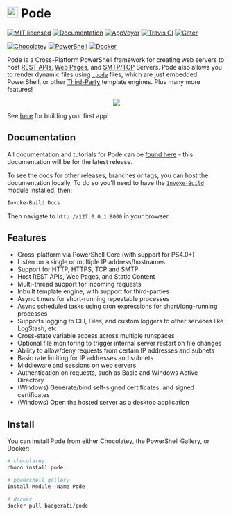# <img src="https://github.com/Badgerati/Pode/blob/develop/images/icon.png?raw=true" width="25" /> Pode

[![MIT licensed](https://img.shields.io/badge/license-MIT-blue.svg)](https://raw.githubusercontent.com/Badgerati/Pode/master/LICENSE.txt)
[![Documentation](https://img.shields.io/badge/docs-latest-blue.svg)](https://badgerati.github.io/Pode)
[![AppVeyor](https://img.shields.io/appveyor/ci/Badgerati/Pode/develop.svg?label=AppVeyor)](https://ci.appveyor.com/project/Badgerati/pode/branch/develop)
[![Travis CI](https://img.shields.io/travis/Badgerati/Pode/develop.svg?label=Travis%20CI)](https://travis-ci.org/Badgerati/Pode)
[![Gitter](https://badges.gitter.im/Badgerati/Pode.svg)](https://gitter.im/Badgerati/Pode?utm_source=badge&utm_medium=badge&utm_campaign=pr-badge)

[![Chocolatey](https://img.shields.io/chocolatey/dt/pode.svg?label=Chocolatey&colorB=a1301c)](https://chocolatey.org/packages/pode)
[![PowerShell](https://img.shields.io/powershellgallery/dt/pode.svg?label=PowerShell&colorB=085298)](https://www.powershellgallery.com/packages/Pode)
[![Docker](https://img.shields.io/docker/pulls/badgerati/pode.svg?label=Docker)](https://hub.docker.com/r/badgerati/pode/)

Pode is a Cross-Platform PowerShell framework for creating web servers to host [REST APIs](https://badgerati.github.io/Pode/Tutorials/Routes/Overview/), [Web Pages](https://badgerati.github.io/Pode/Tutorials/Routes/WebPages/), and [SMTP/TCP](https://badgerati.github.io/Pode/Tutorials/SmtpServer/) Servers. Pode also allows you to render dynamic files using [`.pode`](https://badgerati.github.io/Pode/Tutorials/ViewEngines/Pode/) files, which are just embedded PowerShell, or other [Third-Party](https://badgerati.github.io/Pode/Tutorials/ViewEngines/ThirdParty/) template engines. Plus many more features!

<p align="center">
    <img src="https://github.com/Badgerati/Pode/blob/develop/images/example_code.png?raw=true" />
</p>

See [here](https://badgerati.github.io/Pode/Getting-Started/FirstApp) for building your first app!

## Documentation

All documentation and tutorials for Pode can be [found here](https://badgerati.github.io/Pode) - this documentation will be for the latest release.

To see the docs for other releases, branches or tags, you can host the documentation locally. To do so you'll need to have the [`Invoke-Build`](https://github.com/nightroman/Invoke-Build) module installed; then:

```powershell
Invoke-Build Docs
```

Then navigate to `http://127.0.0.1:8000` in your browser.

## Features

* Cross-platform via PowerShell Core (with support for PS4.0+)
* Listen on a single or multiple IP address/hostnames
* Support for HTTP, HTTPS, TCP and SMTP
* Host REST APIs, Web Pages, and Static Content
* Multi-thread support for incoming requests
* Inbuilt template engine, with support for third-parties
* Async timers for short-running repeatable processes
* Async scheduled tasks using cron expressions for short/long-running processes
* Supports logging to CLI, Files, and custom loggers to other services like LogStash, etc.
* Cross-state variable access across multiple runspaces
* Optional file monitoring to trigger internal server restart on file changes
* Ability to allow/deny requests from certain IP addresses and subnets
* Basic rate limiting for IP addresses and subnets
* Middleware and sessions on web servers
* Authentication on requests, such as Basic and Windows Active Directory
* (Windows) Generate/bind self-signed certificates, and signed certificates
* (Windows) Open the hosted server as a desktop application

## Install

You can install Pode from either Chocolatey, the PowerShell Gallery, or Docker:

```powershell
# chocolatey
choco install pode

# powershell gallery
Install-Module -Name Pode

# docker
docker pull badgerati/pode
```
